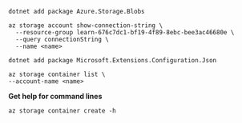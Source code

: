 ``` 
dotnet add package Azure.Storage.Blobs
```

```
az storage account show-connection-string \
  --resource-group learn-676c7dc1-bf19-4f89-8ebc-bee3ac46680e \
  --query connectionString \
  --name <name>
```

```
dotnet add package Microsoft.Extensions.Configuration.Json
```

```
az storage container list \
--account-name <name>
```

**Get help for command lines**
```
az storage container create -h
```